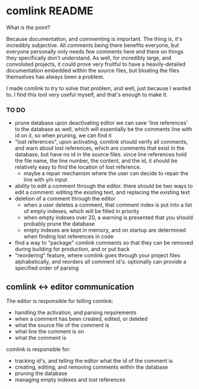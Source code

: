 # comlink README
What is the point?

Because documentation, and commenting is important. The thing is, it's incredibly subjective. All comments being there benefits everyone, but everyone personally only needs few comments here and there on things they specifically don't understand.
As well, for incredibly large, and convoluted projects, it could prove very fruitful to have a heavily-detailed documentation embedded within the source files, but bloating the files themselves has always been a problem.

I made comlink to try to solve that problem, and well, just because I wanted to. I find this tool very useful myself, and that's enough to make it.


### TO DO
 - prune database upon deactivating editor
 we can save 'line references' to the database as well, which will essentially be the comments line with id on it, so when pruning, we can find it
 - "lost references", upon activating, comlink should verify all comments, and warn about lost references, which are comments that exist in the database, but have no id in the source files. since line references hold the file name, the line number, the content, and the id, it should be relatively easy to find the location of lost reference.
    - maybe a repair mechanism where the user can decide to repair the line with y/n input
 - ability to edit a comment through the editor. there should be two ways to edit a comment: editing the existing text, and replacing the existing text
 - deletion of a comment through the editor
    - when a user deletes a comment, that comment index is put into a list of empty indexes, which will be filled in priority
    - when empty indexes over 20, a warning is presented that you should probably prune the database
    - empty indexes are kept in memory, and on startup are determined when finding lost references in code
 - find a way to "package" comlink comments so that they can be removed during building for production, and or put back
 - "reordering" feature, where comlink goes through your project files alphabetically, and reorders all comment id's. optionally can provide a specified order of parsing


## comlink <-> editor communication

The editor is responsible for telling comlink:
 - handling the activation, and parsing requirements
 - when a comment has been created, edited, or deleted
 - what the source file of the comment is
 - what line the comment is on
 - what the comment is

comlink is responsible for:
 - tracking id's, and telling the editor what the id of the comment is
 - creating, editing, and removing comments within the database
 - pruning the database
 - managing empty indexes and lost references
